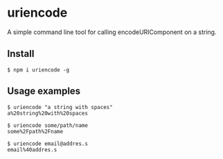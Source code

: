 # uriencode

A simple command line tool for calling encodeURIComponent on a string.

## Install
```
$ npm i uriencode -g
```

## Usage examples
```
$ uriencode "a string with spaces"
a%20string%20with%20spaces 

$ uriencode some/path/name
some%2Fpath%2Fname

$ uriencode email@addres.s
email%40addres.s
```

